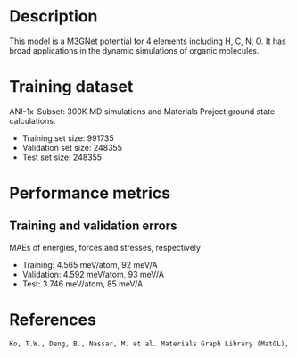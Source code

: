 # Description

This model is a M3GNet potential for 4 elements including H, C, N, O. It has broad applications in the
dynamic simulations of organic molecules.

# Training dataset

ANI-1x-Subset: 300K MD simulations and Materials Project ground state calculations.
- Training set size: 991735
- Validation set size: 248355
- Test set size: 248355

# Performance metrics

## Training and validation errors

MAEs of energies, forces and stresses, respectively
- Training: 4.565 meV/atom, 92 meV/A
- Validation: 4.592 meV/atom, 93 meV/A
- Test: 3.746 meV/atom, 85 meV/A

# References

```txt
Ko, T.W., Deng, B., Nassar, M. et al. Materials Graph Library (MatGL), an open-source graph deep learning library for materials science and chemistry. npj Computation Materials 11, 253 (2025).
```
